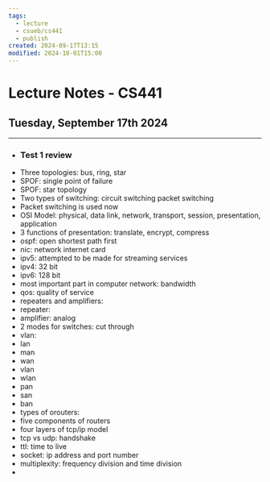 ```yaml
---
tags:
  - lecture
  - csueb/cs441
  - publish
created: 2024-09-17T13:15
modified: 2024-10-01T15:00
---
```

# Lecture Notes - CS441
## Tuesday, September 17th 2024

---

- ### Test 1 review
- Three topologies: bus, ring, star
- SPOF: single point of failure
- SPOF: star topology
- Two types of switching: circuit switching packet switching
- Packet switching is used now
- OSI Model: physical, data link, network, transport, session, presentation, application
- 3 functions of presentation: translate, encrypt, compress
- ospf: open shortest path first
- nic: network internet card
- ipv5: attempted to be made for streaming services
- ipv4: 32 bit
- ipv6: 128 bit
- most important part in computer network: bandwidth
- qos: quality of service
- repeaters and amplifiers:
- repeater: 
- amplifier: analog
- 2 modes for switches: cut through
- vlan: 
- lan
- man
- wan
- vlan
- wlan
- pan
- san
- ban
- types of orouters: 
- five components of routers
- four layers of tcp/ip model
- tcp vs udp: handshake
- ttl: time to live
- socket: ip address and port number
- multiplexity: frequency division and time division
- 
